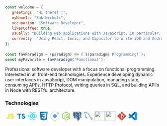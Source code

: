  
 ```js
const welcome = {
    greetings: "Hi there! 👋",
    myNameIs: "Zak Nichols",
    occupation: "Software Developer",
    likesCoffee: true,
    usually: "Building web applications with JavaScript, in particular, React ⚛️",
    currently: "Using React, Ionic, and Capacitor to write iOS and Android apps."
};

const favParadigm = (paradigm) => (`${paradigm} Programming!`);
const myFavorite = favParadigm('Functional');
```

<p>
 Professional software developer with a focus on functional programming. Interested in all front-end technologies.
 Experience developing dynamic user interfaces in JavaScript, DOM manipulation, managing state, consuming API's, HTTP Protocol,
 writing queries in SQL, and building API's in Node with RESTful architecture.
</p>

### Technologies

<p>
  <img src="https://raw.githubusercontent.com/vscode-icons/vscode-icons/master/icons/file_type_js.svg" width="32" height="32">
  <img src="https://raw.githubusercontent.com/vscode-icons/vscode-icons/master/icons/file_type_typescript.svg" width="32" height="32">
  <img src="https://raw.githubusercontent.com/vscode-icons/vscode-icons/master/icons/file_type_reactjs.svg" width="32" height="32">
  <img src="https://raw.githubusercontent.com/vscode-icons/vscode-icons/master/icons/file_type_css.svg" width="32" height="32">
  <img src="https://raw.githubusercontent.com/vscode-icons/vscode-icons/master/icons/file_type_ionic.svg" width="32" height="32">
  <img src="https://raw.githubusercontent.com/vscode-icons/vscode-icons/master/icons/file_type_node.svg" width="32" height="32">
  <img src="https://raw.githubusercontent.com/vscode-icons/vscode-icons/master/icons/file_type_pgsql.svg" width="32" height="32">
  <img src="https://raw.githubusercontent.com/vscode-icons/vscode-icons/master/icons/file_type_mysql.svg" width="32" height="32">
  <img src="https://www.vectorlogo.zone/logos/getpostman/getpostman-icon.svg" width="32" height="32">
  <img src="https://firebase.google.com/downloads/brand-guidelines/SVG/logo-logomark.svg" width="32" height="32">
  <img src="https://raw.githubusercontent.com/vscode-icons/vscode-icons/master/icons/file_type_git.svg" width="32" height="32">
  <img src="https://raw.githubusercontent.com/vscode-icons/vscode-icons/master/icons/file_type_vscode.svg" width="32" height="32">
 </p>
